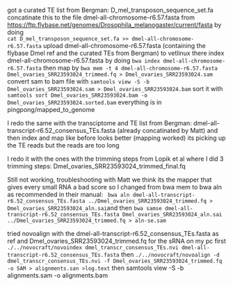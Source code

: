got a curated TE list from Bergman: D_mel_transposon_sequence_set.fa
concatinate this to the file dmel-all-chromosome-r6.57.fasta from https://ftp.flybase.net/genomes/Drosophila_melanogaster/current/fasta by doing  
```cat D_mel_transposon_sequence_set.fa >> dmel-all-chromosome-r6.57.fasta```
upload dmel-all-chromosome-r6.57.fasta (containing the flybase Dmel ref and the curated TEs from Bergman) to vetlinux
there index dmel-all-chromosome-r6.57.fasta by doing ```bwa index dmel-all-chromosome-r6.57.fasta```
then map by ```bwa mem -t 4 dmel-all-chromosome-r6.57.fasta Dmel_ovaries_SRR23593024_trimmed.fq > Dmel_ovaries_SRR23593024.sam```
convert sam to bam file with
```samtools view -S -b Dmel_ovaries_SRR23593024.sam > Dmel_ovaries_SRR23593024.bam```
sort it with
```samtools sort Dmel_ovaries_SRR23593024.bam -o Dmel_ovaries_SRR23593024.sorted.bam```
everything is in pingpong/mapped_to_genome

I redo the same with the transciptome and TE list from Bergman: dmel-all-transcript-r6.52_consensus_TEs.fasta (already concatinated by Matt)
and then index and map like before
looks better (mapping worked) its picking up the TE reads but the reads are too long

I redo it with the ones with the trimming steps from Lopik et al where I did 3 trimming steps: Dmel_ovaries_SRR23593024_trimmed_final.fq

Still not working, troubleshooting with Matt we think its the mapper that gives every small RNA a bad score so I changed from bwa mem to bwa aln as recommended in their manual:
``` bwa aln dmel-all-transcript-r6.52_consensus_TEs.fasta ../Dmel_ovaries_SRR23593024_trimmed.fq > Dmel_ovaries_SRR23593024_aln.sai```and then
```bwa samse dmel-all-transcript-r6.52_consensus_TEs.fasta Dmel_ovaries_SRR23593024_aln.sai ../Dmel_ovaries_SRR23593024_trimmed.fq > aln-se.sam```


tried novoalign with the dmel-all-transcript-r6.52_consensus_TEs.fasta as ref and Dmel_ovaries_SRR23593024_trimmed.fq for the sRNA on my pc
first ```./../novocraft/novoindex dmel_transcr_consensus_TEs.nvi dmel-all-transcript-r6.52_consensus_TEs.fasta```
then ```./../novocraft/novoalign -d dmel_transcr_consensus_TEs.nvi -f Dmel_ovaries_SRR23593024_trimmed.fq -o SAM > alignments.san >log.text```
then samtools view -S -b alignments.sam -o alignments.bam 
